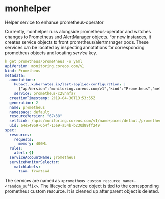 # monhelper
Helper service to enhance prometheus-operator

Currently, monhelper runs alongside prometheus-operator and watches changes to Prometheus and AlertManager objects.
For new instances, it creates service objects to front prometheus/alertmanager pods. These services can be located by
inspecting annotations for corresponding prometheus objects and locating *service* key.

```yaml
k get prometheus/prometheus -o yaml
apiVersion: monitoring.coreos.com/v1
kind: Prometheus
metadata:
  annotations:
    kubectl.kubernetes.io/last-applied-configuration: |
      {"apiVersion":"monitoring.coreos.com/v1","kind":"Prometheus","metadata":{"annotations":{},"name":"prometheus","namespace":"default"},"spec":{"enableAdminAPI":false,"resources":{"requests":{"memory":"400Mi"}},"serviceAccountName":"prometheus","serviceMonitorSelector":{"matchLabels":{"team":"frontend"}}}}
    service: prometheus-c2vnnfa7
  creationTimestamp: 2019-04-30T13:53:55Z
  generation: 2
  name: prometheus
  namespace: default
  resourceVersion: "67438"
  selfLink: /apis/monitoring.coreos.com/v1/namespaces/default/prometheuses/prometheus
  uid: 64e54969-6b4f-11e9-a54b-b230d89ff249
spec:
  resources:
    requests:
      memory: 400Mi
  rules:
    alert: {}
  serviceAccountName: prometheus
  serviceMonitorSelector:
    matchLabels:
      team: frontend
```

The services are named as ```<prometheus_custom_resource_name>-<random_suffix>```. The lifecycle of service object is tied to the
corresponding prometheus custom resource. It is cleaned up after parent object is deleted.
